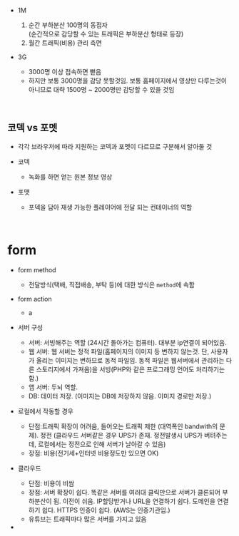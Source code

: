 - 1M

  1. 순간 부하분산 100명의 동접자
     <BR>(순간적으로 감당할 수 있는 트래픽은 부하분산 형태로 등장)
  2. 월간 트래픽(비용) 관리 측면

- 3G

  - 3000명 이상 접속하면 뻗음
  - 하지만 보통 3000명을 감당 못할것임. 보통 홈페이지에서 영상만 다루는것이 아니므로 대략 1500명 ~ 2000명만 감당할 수 있을 것임

<br>

## 코덱 vs 포멧

- 각각 브라우저에 따라 지원하는 코덱과 포멧이 다르므로 구분해서 알아둘 것

- 코덱

  - 녹화를 하면 얻는 원본 정보 영상

- 포맷
  - 포덱을 담아 재생 가능한 플레이어에 전달 되는 컨테이너의 역할

<br>

# form

- form method

  - 전달방식(택배, 직접배송, 부탁 등)에 대한 방식은 `method`에 속함

- form action

  - a

- 서버 구성

  - 서버: 서빙해주는 역할 (24시간 돌아가는 컴퓨터). 대부분 ip연결이 되어있음.
  - 웹 서버: 웹 서버는 정적 파일(홈페이지의 이미지 등 변하지 않는것. 단, 사용자가 올리는 이미지는 변하므로 동적 파일임. 동적 파일은 웹서버에서 관리하는 다른 스토리지에서 가져옴)을 서빙(PHP와 같은 프로그래밍 언어도 처리하기는 함.)
  - 앱 서버: 두뇌 역할.
  - DB: 데이터 저장. (이미지는 DB에 저장하지 않음. 이미지 경로만 저장.)

- 로컬에서 작동할 경우

  - 단점:트래픽 확장이 어려움, 들어오는 트래픽 제한 (대역폭인 bandwith의 문제). 정전 (클라우드 서버같은 경우 UPS가 존재. 정전발생시 UPS가 버텨주는데, 로컬에서는 정전으로 인해 서버가 날아갈 수 있음)
  - 장점: 비용(전기세+인터넷 비용정도만 있으면 OK)

- 클라우드

  - 단점: 비용이 비쌈
  - 장점: 서버 확장이 쉽다. 똑같은 서버를 여러대 클릭만으로 서버가 클론되어 부하분산이 됨. 이전이 쉬움. IP할당받거나 URL을 연결하기 쉽다.
    도메인을 연결하기 쉽다. HTTPS 인증이 쉽다. (AWS는 인증기관임.)
  - 유튜브는 트래픽마다 많은 서버를 가지고 있음

-
